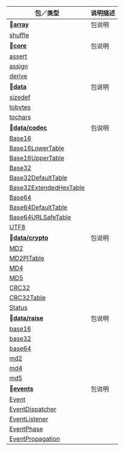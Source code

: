 | 包／类型 | 说明描述 
|-----------------------------------------------|-------------
| **:small_red_triangle_down:[array][_array]** | 包说明
| [shuffle][_shuffle] |
| **:small_red_triangle_down:[core][_core]** | 包说明
| [assert][_assert] |
| [assign][_assign] |
| [derive][_derive] |
| **:small_red_triangle_down:[data][_data]** | 包说明
| [sizedef][_sizedef] |
| [tobytes][_tobytes] |
| [tochars][_tochars] |
| **:small_red_triangle_down:[data/codec][_data_codec]** | 包说明
| [Base16][_base16] | 
| [Base16LowerTable][_base16lowertable] | 
| [Base16UpperTable][_base16uppertable] |
| [Base32][_base32] |
| [Base32DefaultTable][_base32defaulttable] |
| [Base32ExtendedHexTable][_base32extendedhextable] |
| [Base64][_base64] |
| [Base64DefaultTable][_base64defaulttable] |
| [Base64URLSafeTable][_base64urlsafetable] |
| [UTF8][_utf8] |
| **:small_red_triangle_down:[data/crypto][_data_crypto]** | 包说明
| [MD2][_md2] |
| [MD2PITable][_md2pitable] |
| [MD4][_md4] |
| [MD5][_md5] |
| [CRC32][_crc32] |
| [CRC32Table][_crc32_table] |
| [Status][_status] |
| **:small_red_triangle_down:[data/raise][_data_raise]** | 包说明
| [base16][_base16_raise] |
| [base32][_base32_raise] | 
| [base64][_base64_raise] |
| [md2][_md2_raise] |
| [md4][_md4_raise] |
| [md5][_md5_raise] |
| **:small_red_triangle_down:[events][_events]** | 包说明
| [Event][_event] | 
| [EventDispatcher][_eventdispatcher] | 
| [EventListener][_eventlistener] |
| [EventPhase][_eventphase] | 
| [EventPropagation][_eventpropagation] | 

[_array]: https://github.com/guless/closure/blob/dev/src/array/
[_shuffle]: https://github.com/guless/closure/blob/dev/src/array/shuffle.js

[_core]: https://github.com/guless/closure/blob/dev/src/core/
[_assert]: https://github.com/guless/closure/blob/dev/src/core/assert.js
[_assign]: https://github.com/guless/closure/blob/dev/src/core/assign.js
[_derive]: https://github.com/guless/closure/blob/dev/src/core/derive.js

[_data]: https://github.com/guless/closure/blob/dev/src/data/
[_sizedef]: https://github.com/guless/closure/blob/dev/src/data/sizedef.js
[_tobytes]: https://github.com/guless/closure/blob/dev/src/data/tobytes.js
[_tochars]: https://github.com/guless/closure/blob/dev/src/data/tochars.js

[_data_codec]: https://github.com/guless/closure/blob/dev/src/data/codec/
[_base16]: https://github.com/guless/closure/blob/dev/src/data/codec/Base16.js
[_base16lowertable]: https://github.com/guless/closure/blob/dev/src/data/codec/Base16LowerTable.js
[_base16uppertable]: https://github.com/guless/closure/blob/dev/src/data/codec/Base16UpperTable.js
[_base32]: https://github.com/guless/closure/blob/dev/src/data/codec/Base32.js
[_base32defaulttable]: https://github.com/guless/closure/blob/dev/src/data/codec/Base32DefaultTable.js
[_base32extendedhextable]: https://github.com/guless/closure/blob/dev/src/data/codec/Base32ExtendedHexTable.js
[_base64]: https://github.com/guless/closure/blob/dev/src/data/codec/Base64.js
[_base64defaulttable]: https://github.com/guless/closure/blob/dev/src/data/codec/Base64DefaultTable.js
[_base64urlsafetable]: https://github.com/guless/closure/blob/dev/src/data/codec/Base64URLSafeTable.js
[_utf8]: https://github.com/guless/closure/blob/dev/src/data/codec/UTF8.js

[_data_crypto]: https://github.com/guless/closure/blob/dev/src/data/crypto/
[_md2]: https://github.com/guless/closure/blob/dev/src/data/crypto/MD2.js
[_md2pitable]: https://github.com/guless/closure/blob/dev/src/data/crypto/MD2PITable.js
[_md4]: https://github.com/guless/closure/blob/dev/src/data/crypto/MD4.js
[_md5]: https://github.com/guless/closure/blob/dev/src/data/crypto/MD5.js
[_crc32]: https://github.com/guless/closure/blob/dev/src/data/crypto/CRC32.js
[_crc32_table]: https://github.com/guless/closure/blob/dev/src/data/crypto/CRC32Table.js
[_status]: https://github.com/guless/closure/blob/dev/src/data/crypto/Status.js

[_data_raise]: https://github.com/guless/closure/blob/dev/src/data/raise/
[_base16_raise]: https://github.com/guless/closure/blob/dev/src/data/raise/base16.js
[_base32_raise]: https://github.com/guless/closure/blob/dev/src/data/raise/base32.js
[_base64_raise]: https://github.com/guless/closure/blob/dev/src/data/raise/base64.js
[_md2_raise]: https://github.com/guless/closure/blob/dev/src/data/raise/md2.js
[_md4_raise]: https://github.com/guless/closure/blob/dev/src/data/raise/md4.js
[_md5_raise]: https://github.com/guless/closure/blob/dev/src/data/raise/md5.js

[_events]: https://github.com/guless/closure/blob/dev/src/events/
[_event]: https://github.com/guless/closure/blob/dev/src/events/Event.js
[_eventdispatcher]: https://github.com/guless/closure/blob/dev/src/events/EventDispatcher.js
[_eventlistener]: https://github.com/guless/closure/blob/dev/src/events/EventListener.js
[_eventphase]: https://github.com/guless/closure/blob/dev/src/events/EventPhase.js
[_eventpropagation]: https://github.com/guless/closure/blob/dev/src/events/EventPropagation.js
